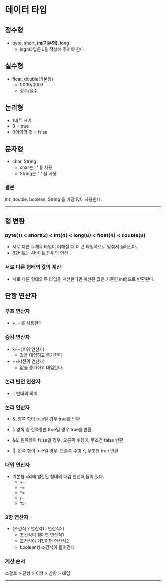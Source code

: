 # 데이터 타입

## 정수형

- byte, short, **int(기본형)**, long
  - logn타입은 L을 작성해 주어야 한다.

## 실수형

- float, double(기본형)
  - 0000/0000
  - 정수/실수

## 논리형

- 1비트 크기
- 0 = true
- 0이외의 것 = false

## 문자형

- char, String
  - char는 ' ' 를 사용
  - String은 " " 을 사용

### 결론

int ,double. boolean, String 을 가장 많이 사용한다.

---

## 형 변환

### byte(1) < short(2) < int(4) < long(8) < float(4) < double(8)

- 서로 다른 두개의 타입이 더해질 때 더 큰 타입쪽으로 맞춰서 들어간다.
- 32비트는 4바이트 단위의 연산

### 서로 다른 형태의 값의 계산

- 서로 다른 형태의 두 타입을 계산한다면 계산된 값은 기준인 int형으로 반환된다.

## 단항 연산자

### 부호 연산자

- +, - 를 사용한다

### 증감 연산자

- k++(후위 연산자)
  - 값을 대입하고 증가한다
- ++k(전위 연산자)
  - 값을 증가하고 대입한다.

### 논리 반전 연산자

- !: 반대의 의미

### 논리 연산자

- &: 양쪽 항이 true일 경우 true를 반환

- |: 양쪽 중 한쪽항만 true일 경우 true를 반환

- &&: 왼쪽항이 false일 경우, 오른쪽 수행 X, 무조건 false 반환

- ||: 왼쪽 항이 true일 경우, 오른쪽 수행 X, 무조껀 true 반환

### 대입 연산자

- 기본형 `=`외에 발전된 형태의 대입 연산자 들이 있다.
  - +=
  - -=
  - \*=
  - /=
  - %=

### 3항 연산자

- (조건식 ? 연산식1 : 연산식2)
  - 조건식이 참이면 연산식1
  - 조건식이 거짓이면 연산식2
  - boolean형 조건식이 들어간다

### 계산 순서

소괄호 > 단항 > 이항 > 삼항 > 대입

---
